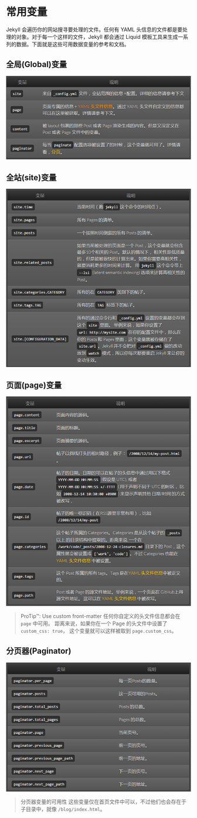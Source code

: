 # 常用变量
Jekyll 会遍历你的网站搜寻要处理的文件。任何有 YAML 头信息的文件都是要处理的对象。对于每一个这样的文件，Jekyll 都会通过 Liquid 模板工具来生成一系列的数据。下面就是这些可用数据变量的参考和文档。

## 全局(Global)变量
![](images/7.png)

## 全站(site)变量
![](images/8.png)

## 页面(page)变量
![](images/9.png)

> ProTip™: Use custom front-matter
> 任何你自定义的头文件信息都会在 `page` 中可用。 距离来说，如果你在一个 Page 的头文件中设置了 `custom_css: true`， 这个变量就可以这样被取到 `page.custom_css`。

## 分页器(Paginator)
![](images/10.png)

> 分页器变量的可用性
这些变量仅在首页文件中可以，不过他们也会存在于子目录中，就像 `/blog/index.html`。